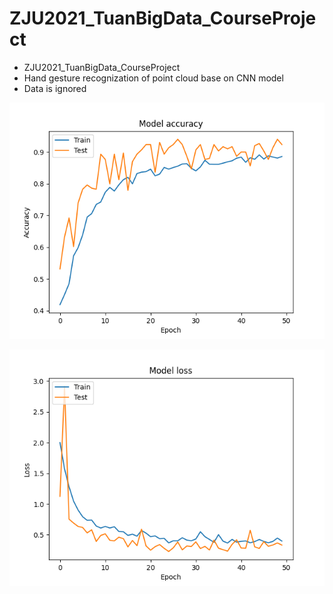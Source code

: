 # ZJU2021_TuanBigData_CourseProject

- ZJU2021_TuanBigData_CourseProject
- Hand gesture recognization of point cloud base on CNN model
- Data is ignored

![111](https://github.com/LeBronLiHD/ZJU2021_TuanBigData_CourseProject/blob/main/Figure_Accuracy.png)

![111](https://github.com/LeBronLiHD/ZJU2021_TuanBigData_CourseProject/blob/main/Figure_Loss.png)
